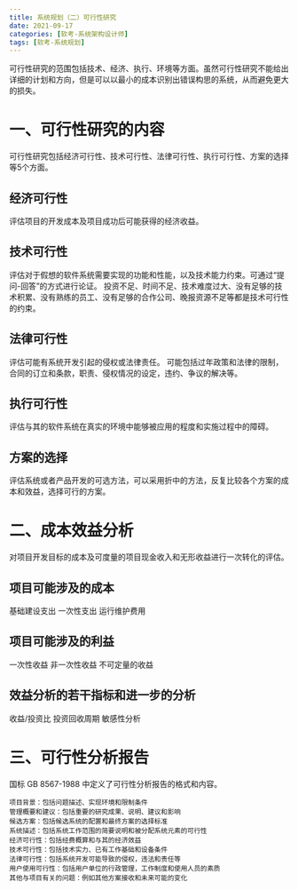 ```yaml
---
title: 系统规划（二）可行性研究
date: 2021-09-17
categories: [软考-系统架构设计师]
tags: [软考-系统规划]
---
```


可行性研究的范围包括技术、经济、执行、环境等方面。虽然可行性研究不能给出详细的计划和方向，但是可以以最小的成本识别出错误构思的系统，从而避免更大的损失。

# 一、可行性研究的内容
可行性研究包括经济可行性、技术可行性、法律可行性、执行可行性、方案的选择等5个方面。
## 经济可行性
评估项目的开发成本及项目成功后可能获得的经济收益。
## 技术可行性
评估对于假想的软件系统需要实现的功能和性能，以及技术能力约束。可通过“提问-回答”的方式进行论证。
投资不足、时间不足、技术难度过大、没有足够的技术积累、没有熟练的员工、没有足够的合作公司、晚报资源不足等都是技术可行性的约束。
## 法律可行性
评估可能有系统开发引起的侵权或法律责任。
可能包括过年政策和法律的限制，合同的订立和条款，职责、侵权情况的设定，违约、争议的解决等。
## 执行可行性
评估与其的软件系统在真实的环境中能够被应用的程度和实施过程中的障碍。
## 方案的选择
评估系统或者产品开发的可选方法，可以采用折中的方法，反复比较各个方案的成本和效益，选择可行的方案。

# 二、成本效益分析
对项目开发目标的成本及可度量的项目现金收入和无形收益进行一次转化的评估。
## 项目可能涉及的成本
基础建设支出
一次性支出
运行维护费用
## 项目可能涉及的利益
一次性收益
非一次性收益
不可定量的收益
## 效益分析的若干指标和进一步的分析
收益/投资比
投资回收周期
敏感性分析
# 三、可行性分析报告
国标 GB 8567-1988 中定义了可行性分析报告的格式和内容。
```
项目背景：包括问题描述、实现环境和限制条件
管理概要和建议：包括重要的研究成果、说明、建议和影响
候选方案：包括候选系统的配置和最终方案的选择标准
系统描述：包括系统工作范围的简要说明和被分配系统元素的可行性
经济可行性：包括经费概算和与其的经济效益
技术可行性：包括技术实力、已有工作基础和设备条件
法律可行性：包括系统开发可能导致的侵权，违法和责任等
用户使用可行性：包括用户单位的行政管理，工作制度和使用人员的素质
其他与项目有关的问题：例如其他方案接收和未来可能的变化
```